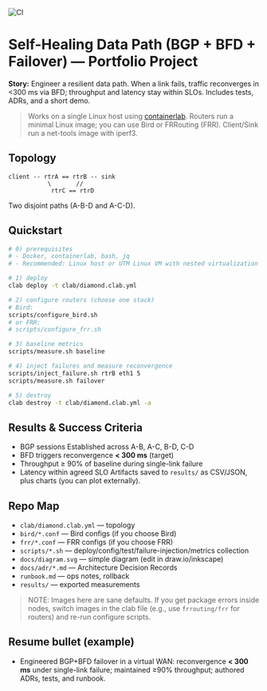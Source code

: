 ![CI](https://github.com/ngkenzy/<repo>/actions/workflows/ci.yml/badge.svg)

# Self-Healing Data Path (BGP + BFD + Failover) — Portfolio Project

**Story:** Engineer a resilient data path. When a link fails, traffic reconverges in <300 ms via BFD; throughput and latency stay within SLOs. Includes tests, ADRs, and a short demo.

> Works on a single Linux host using [containerlab](https://containerlab.dev/). Routers run a minimal Linux image; you can use Bird or FRRouting (FRR). Client/Sink run a net-tools image with iperf3.

## Topology
```
client -- rtrA == rtrB -- sink
           \       //
            rtrC == rtrD
```
Two disjoint paths (A-B-D and A-C-D).

## Quickstart
```bash
# 0) prerequisites
# - Docker, containerlab, bash, jq
# - Recommended: Linux host or UTM Linux VM with nested virtualization enabled

# 1) deploy
clab deploy -t clab/diamond.clab.yml

# 2) configure routers (choose one stack)
# Bird:
scripts/configure_bird.sh
# or FRR:
# scripts/configure_frr.sh

# 3) baseline metrics
scripts/measure.sh baseline

# 4) inject failures and measure reconvergence
scripts/inject_failure.sh rtrB eth1 5
scripts/measure.sh failover

# 5) destroy
clab destroy -t clab/diamond.clab.yml -a
```

## Results & Success Criteria
- BGP sessions Established across A-B, A-C, B-D, C-D
- BFD triggers reconvergence **< 300 ms** (target)
- Throughput ≥ 90% of baseline during single-link failure
- Latency within agreed SLO
Artifacts saved to `results/` as CSV/JSON, plus charts (you can plot externally).

## Repo Map
- `clab/diamond.clab.yml` — topology
- `bird/*.conf` — Bird configs (if you choose Bird)
- `frr/*.conf` — FRR configs (if you choose FRR)
- `scripts/*.sh` — deploy/config/test/failure-injection/metrics collection
- `docs/diagram.svg` — simple diagram (edit in draw.io/inkscape)
- `docs/adr/*.md` — Architecture Decision Records
- `runbook.md` — ops notes, rollback
- `results/` — exported measurements

> NOTE: Images here are sane defaults. If you get package errors inside nodes, switch images in the clab file (e.g., use `frrouting/frr` for routers) and re-run configure scripts.

## Resume bullet (example)
- Engineered BGP+BFD failover in a virtual WAN: reconvergence **< 300 ms** under single-link failure; maintained ≥90% throughput; authored ADRs, tests, and runbook.
